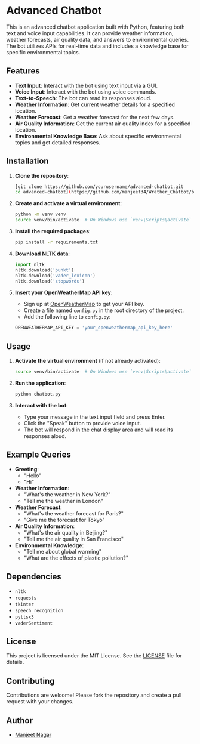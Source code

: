 # Advanced Chatbot

This is an advanced chatbot application built with Python, featuring both text and voice input capabilities. It can provide weather information, weather forecasts, air quality data, and answers to environmental queries. The bot utilizes APIs for real-time data and includes a knowledge base for specific environmental topics.

## Features

- **Text Input**: Interact with the bot using text input via a GUI.
- **Voice Input**: Interact with the bot using voice commands.
- **Text-to-Speech**: The bot can read its responses aloud.
- **Weather Information**: Get current weather details for a specified location.
- **Weather Forecast**: Get a weather forecast for the next few days.
- **Air Quality Information**: Get the current air quality index for a specified location.
- **Environmental Knowledge Base**: Ask about specific environmental topics and get detailed responses.

## Installation

1. **Clone the repository**:
    ```bash
    [git clone https://github.com/yourusername/advanced-chatbot.git
    cd advanced-chatbot](https://github.com/manjeet34/Wrather_Chatbot/blob/main/weatherchatbot.py)
    ```

2. **Create and activate a virtual environment**:
    ```bash
    python -m venv venv
    source venv/bin/activate  # On Windows use `venv\Scripts\activate`
    ```

3. **Install the required packages**:
    ```bash
    pip install -r requirements.txt
    ```

4. **Download NLTK data**:
    ```python
    import nltk
    nltk.download('punkt')
    nltk.download('vader_lexicon')
    nltk.download('stopwords')
    ```

5. **Insert your OpenWeatherMap API key**:
    - Sign up at [OpenWeatherMap](https://home.openweathermap.org/users/sign_up) to get your API key.
    - Create a file named `config.py` in the root directory of the project.
    - Add the following line to `config.py`:
    ```python
    OPENWEATHERMAP_API_KEY = 'your_openweathermap_api_key_here'
    ```

## Usage

1. **Activate the virtual environment** (if not already activated):
    ```bash
    source venv/bin/activate  # On Windows use `venv\Scripts\activate`
    ```

2. **Run the application**:
    ```bash
    python chatbot.py
    ```

3. **Interact with the bot**:
    - Type your message in the text input field and press Enter.
    - Click the "Speak" button to provide voice input.
    - The bot will respond in the chat display area and will read its responses aloud.

## Example Queries

- **Greeting**:
    - "Hello"
    - "Hi"
- **Weather Information**:
    - "What's the weather in New York?"
    - "Tell me the weather in London"
- **Weather Forecast**:
    - "What's the weather forecast for Paris?"
    - "Give me the forecast for Tokyo"
- **Air Quality Information**:
    - "What's the air quality in Beijing?"
    - "Tell me the air quality in San Francisco"
- **Environmental Knowledge**:
    - "Tell me about global warming"
    - "What are the effects of plastic pollution?"

## Dependencies

- `nltk`
- `requests`
- `tkinter`
- `speech_recognition`
- `pyttsx3`
- `vaderSentiment`

## License

This project is licensed under the MIT License. See the [LICENSE](LICENSE) file for details.

## Contributing

Contributions are welcome! Please fork the repository and create a pull request with your changes.

## Author

- [Manjeet Nagar](https://github.com/manjeet34)
